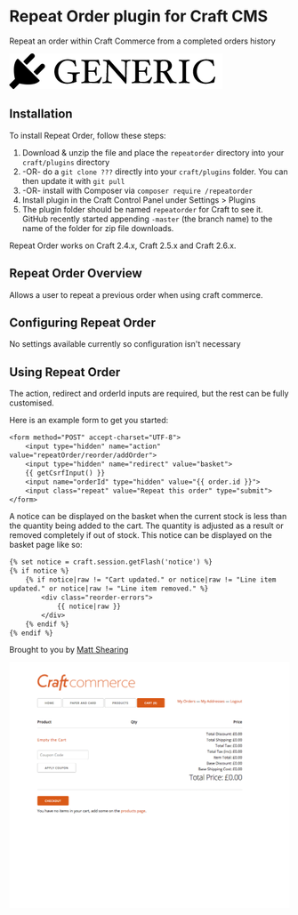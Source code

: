 # Repeat Order plugin for Craft CMS

Repeat an order within Craft Commerce from a completed orders history

![Screenshot](resources/screenshots/plugin_logo.png)

## Installation

To install Repeat Order, follow these steps:

1. Download & unzip the file and place the `repeatorder` directory into your `craft/plugins` directory
2.  -OR- do a `git clone ???` directly into your `craft/plugins` folder.  You can then update it with `git pull`
3.  -OR- install with Composer via `composer require /repeatorder`
4. Install plugin in the Craft Control Panel under Settings > Plugins
5. The plugin folder should be named `repeatorder` for Craft to see it.  GitHub recently started appending `-master` (the branch name) to the name of the folder for zip file downloads.

Repeat Order works on Craft 2.4.x, Craft 2.5.x and Craft 2.6.x.

## Repeat Order Overview

Allows a user to repeat a previous order when using craft commerce.

## Configuring Repeat Order

No settings available currently so configuration isn't necessary

## Using Repeat Order

The action, redirect and orderId inputs are required, but the rest can be fully customised.

Here is an example form to get you started:

```
<form method="POST" accept-charset="UTF-8">
    <input type="hidden" name="action" value="repeatOrder/reorder/addOrder">
    <input type="hidden" name="redirect" value="basket">
    {{ getCsrfInput() }}
    <input name="orderId" type="hidden" value="{{ order.id }}">
    <input class="repeat" value="Repeat this order" type="submit">
</form>
```

A notice can be displayed on the basket when the current stock is less than the quantity being added to the cart. The quantity is adjusted as a result or removed completely if out of stock. This notice can be displayed on the basket page like so:


```
{% set notice = craft.session.getFlash('notice') %}
{% if notice %}
	{% if notice|raw != "Cart updated." or notice|raw != "Line item updated." or notice|raw != "Line item removed." %}
		<div class="reorder-errors">
			{{ notice|raw }}
		</div>
	{% endif %}
{% endif %}
```

Brought to you by [Matt Shearing](https://adigital.agency)

![](resources/examples/usage.gif)